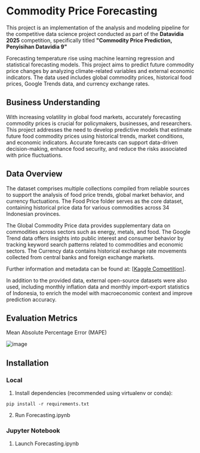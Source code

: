 # Commodity Price Forecasting

This project is an implementation of the analysis and modeling pipeline for the competitive data science project conducted as part of the **Datavidia 2025** competition, specifically titled **"Commodity Price Prediction, Penyisihan Datavidia 9"**

Forecasting temperature rise using machine learning regression and statistical forecasting models. This project aims to predict future commodity price changes by analyzing climate-related variables and external economic indicators. The data used includes global commodity prices, historical food prices, Google Trends data, and currency exchange rates.

## Business Understanding

With increasing volatility in global food markets, accurately forecasting commodity prices is crucial for policymakers, businesses, and researchers. This project addresses the need to develop predictive models that estimate future food commodity prices using historical trends, market conditions, and economic indicators. Accurate forecasts can support data-driven decision-making, enhance food security, and reduce the risks associated with price fluctuations.

## Data Overview

The dataset comprises multiple collections compiled from reliable sources to support the analysis of food price trends, global market behavior, and currency fluctuations. The Food Price folder serves as the core dataset, containing historical price data for various commodities across 34 Indonesian provinces.

The Global Commodity Price data provides supplementary data on commodities across sectors such as energy, metals, and food.
The Google Trend data offers insights into public interest and consumer behavior by tracking keyword search patterns related to commodities and economic sectors.
The Currency data contains historical exchange rate movements collected from central banks and foreign exchange markets.

Further information and metadata can be found at: [[Kaggle Competition](https://www.kaggle.com/competitions/warmup-datavidia/data)].

In addition to the provided data, external open-source datasets were also used, including monthly inflation data and monthly import-export statistics of Indonesia, to enrich the model with macroeconomic context and improve prediction accuracy.

## Evaluation Metrics
Mean Absolute Percentage Error (MAPE)

![image](https://github.com/user-attachments/assets/b07a6580-c153-4c70-95db-18227529e9c8)

## Installation
### Local
1. Install dependencies (recommended using virtualenv or conda):
```
pip install -r requirements.txt
```
2. Run Forecasting.ipynb

### Jupyter Notebook
1. Launch Forecasting.ipynb
